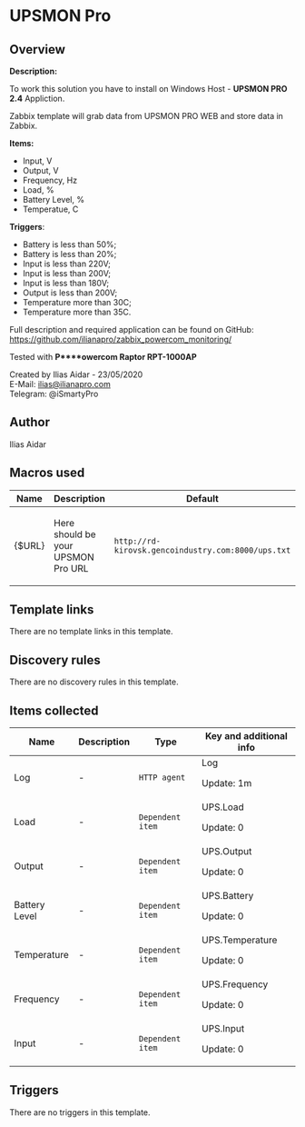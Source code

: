 # UPSMON Pro

## Overview

**Description:**


To work this solution you have to install on Windows Host - **UPSMON PRO 2.4** Appliction.


Zabbix template will grab data from UPSMON PRO WEB and store data in Zabbix.


**Items:**


* Input, V
* Output, V
* Frequency, Hz
* Load, %
* Battery Level, %
* Temperatue, C


**Triggers**:


* Battery is less than 50%;
* Battery is less than 20%;
* Input is less than 220V;
* Input is less than 200V;
* Input is less than 180V;
* Output is less than 200V;
* Temperature more than 30C;
* Temperature more than 35C.


 


Full description and required application can be found on GitHub: <https://github.com/ilianapro/zabbix_powercom_monitoring/>


Tested with **P****owercom Raptor RPT-1000AP**


 


Created by Ilias Aidar - 23/05/2020  
E-Mail: [ilias@ilianapro.com](mailto:ilias@ilianapro.com)  
Telegram: @iSmartyPro 



## Author

Ilias Aidar

## Macros used

|Name|Description|Default|Type|
|----|-----------|-------|----|
|{$URL}|<p>Here should be your UPSMON Pro URL</p>|`http://rd-kirovsk.gencoindustry.com:8000/ups.txt`|Text macro|
## Template links

There are no template links in this template.

## Discovery rules

There are no discovery rules in this template.

## Items collected

|Name|Description|Type|Key and additional info|
|----|-----------|----|----|
|Log|<p>-</p>|`HTTP agent`|Log<p>Update: 1m</p>|
|Load|<p>-</p>|`Dependent item`|UPS.Load<p>Update: 0</p>|
|Output|<p>-</p>|`Dependent item`|UPS.Output<p>Update: 0</p>|
|Battery Level|<p>-</p>|`Dependent item`|UPS.Battery<p>Update: 0</p>|
|Temperature|<p>-</p>|`Dependent item`|UPS.Temperature<p>Update: 0</p>|
|Frequency|<p>-</p>|`Dependent item`|UPS.Frequency<p>Update: 0</p>|
|Input|<p>-</p>|`Dependent item`|UPS.Input<p>Update: 0</p>|
## Triggers

There are no triggers in this template.

